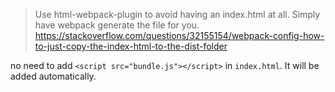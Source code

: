 >Use html-webpack-plugin to avoid having an index.html at all. Simply have webpack generate the file for you.
https://stackoverflow.com/questions/32155154/webpack-config-how-to-just-copy-the-index-html-to-the-dist-folder

no need to add `<script src="bundle.js"></script>` in `index.html`. It will be added automatically.
